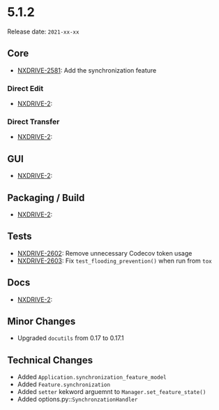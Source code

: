 # 5.1.2

Release date: `2021-xx-xx`

## Core

- [NXDRIVE-2581](https://jira.nuxeo.com/browse/NXDRIVE-2581): Add the synchronization feature

### Direct Edit

- [NXDRIVE-2](https://jira.nuxeo.com/browse/NXDRIVE-2):

### Direct Transfer

- [NXDRIVE-2](https://jira.nuxeo.com/browse/NXDRIVE-2):

## GUI

- [NXDRIVE-2](https://jira.nuxeo.com/browse/NXDRIVE-2):

## Packaging / Build

- [NXDRIVE-2](https://jira.nuxeo.com/browse/NXDRIVE-2):

## Tests

- [NXDRIVE-2602](https://jira.nuxeo.com/browse/NXDRIVE-2602): Remove unnecessary Codecov token usage
- [NXDRIVE-2603](https://jira.nuxeo.com/browse/NXDRIVE-2603): Fix `test_flooding_prevention()` when run from `tox`

## Docs

- [NXDRIVE-2](https://jira.nuxeo.com/browse/NXDRIVE-2):

## Minor Changes

- Upgraded `docutils` from 0.17 to 0.17.1

## Technical Changes

- Added `Application.synchronization_feature_model`
- Added `Feature.synchronization`
- Added `setter` kekword arguemnt to `Manager.set_feature_state()`
- Added options.py::`SynchronzationHandler`

